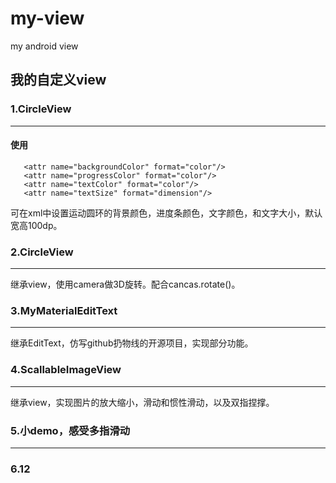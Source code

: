 # my-view
my android view

## 我的自定义view	
### **1.CircleView**
---  
#### 使用
  
       <attr name="backgroundColor" format="color"/>
       <attr name="progressColor" format="color"/>
       <attr name="textColor" format="color"/>
       <attr name="textSize" format="dimension"/>
  
可在xml中设置运动圆环的背景颜色，进度条颜色，文字颜色，和文字大小，默认宽高100dp。

### **2.CircleView**
---
继承view，使用camera做3D旋转。配合cancas.rotate()。
### **3.MyMaterialEditText**
---
继承EditText，仿写github扔物线的开源项目，实现部分功能。
### **4.ScallableImageView**
---
继承view，实现图片的放大缩小，滑动和惯性滑动，以及双指捏撑。
### **5.小demo，感受多指滑动**

---
### 6.12
